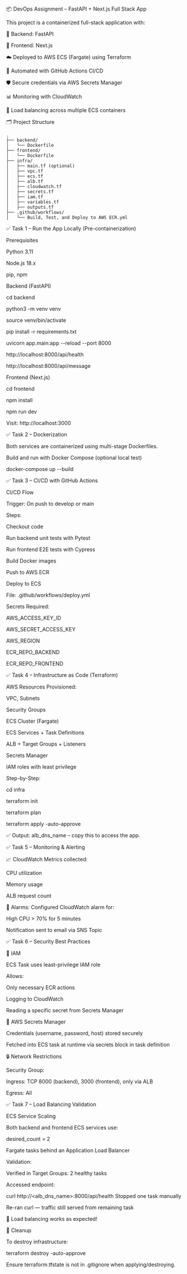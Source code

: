 

📦 DevOps Assignment – FastAPI + Next.js Full Stack App

This project is a containerized full-stack application with:

🔧 Backend: FastAPI

🎨 Frontend: Next.js

☁️ Deployed to AWS ECS (Fargate) using Terraform

🚀 Automated with GitHub Actions CI/CD

🛡️ Secure credentials via AWS Secrets Manager

📊 Monitoring with CloudWatch

🧪 Load balancing across multiple ECS containers

🗂️  Project Structure

    .
    ├── backend/                               
    │   └── Dockerfile                          
    ├── frontend/
    │   └── Dockerfile
    ├── infra/
    │   ├── main.tf (optional)
    │   ├── vpc.tf
    │   ├── ecs.tf
    │   ├── alb.tf
    │   ├── cloudwatch.tf
    │   ├── secrets.tf
    │   ├── iam.tf
    │   ├── variables.tf
    │   ├── outputs.tf
    ├── .github/workflows/
    │   └── Build, Test, and Deploy to AWS ECR.yml


✅ Task 1 – Run the App Locally (Pre-containerization)

Prerequisites

Python 3.11

Node.js 18.x

pip, npm

Backend (FastAPI)

cd backend 

python3 -m venv venv 

source venv/bin/activate

pip install -r requirements.txt

uvicorn app.main:app --reload --port 8000

http://localhost:8000/api/health

http://localhost:8000/api/message

Frontend (Next.js)

cd frontend

npm install

npm run dev

Visit: http://localhost:3000

✅ Task 2 – Dockerization

Both services are containerized using multi-stage Dockerfiles.

Build and run with Docker Compose (optional local test)

docker-compose up --build

✅ Task 3 – CI/CD with GitHub Actions

CI/CD Flow

Trigger: On push to develop or main

Steps:

Checkout code

Run backend unit tests with Pytest

Run frontend E2E tests with Cypress

Build Docker images

Push to AWS ECR

Deploy to ECS 

File: .github/workflows/deploy.yml

Secrets Required:

AWS_ACCESS_KEY_ID

AWS_SECRET_ACCESS_KEY

AWS_REGION

ECR_REPO_BACKEND

ECR_REPO_FRONTEND

✅ Task 4 – Infrastructure as Code (Terraform)

AWS Resources Provisioned:

VPC, Subnets

Security Groups

ECS Cluster (Fargate)

ECS Services + Task Definitions

ALB + Target Groups + Listeners

Secrets Manager

IAM roles with least privilege

Step-by-Step:

cd infra

terraform init

terraform plan

terraform apply -auto-approve

✅ Output: alb_dns_name – copy this to access the app.

✅ Task 5 – Monitoring & Alerting

📈 CloudWatch
Metrics collected:

CPU utilization

Memory usage

ALB request count

🔔 Alarms:
Configured CloudWatch alarm for:

High CPU > 70% for 5 minutes

Notification sent to email via SNS Topic

✅ Task 6 – Security Best Practices

🔐 IAM

ECS Task uses least-privilege IAM role

Allows:

Only necessary ECR actions

Logging to CloudWatch

Reading a specific secret from Secrets Manager

🔐 AWS Secrets Manager

Credentials (username, password, host) stored securely

Fetched into ECS task at runtime via secrets block in task definition

🔒 Network Restrictions

Security Group:

Ingress: TCP 8000 (backend), 3000 (frontend), only via ALB

Egress: All

✅ Task 7 – Load Balancing Validation

ECS Service Scaling

Both backend and frontend ECS services use:

desired_count = 2

Fargate tasks behind an Application Load Balancer

Validation:

Verified in Target Groups: 2 healthy tasks

Accessed endpoint:

curl http://<alb_dns_name>:8000/api/health
Stopped one task manually

Re-ran curl — traffic still served from remaining task

🎯 Load balancing works as expected!

📎 Cleanup

To destroy infrastructure:

terraform destroy -auto-approve

Ensure terraform.tfstate is not in .gitignore when applying/destroying.



